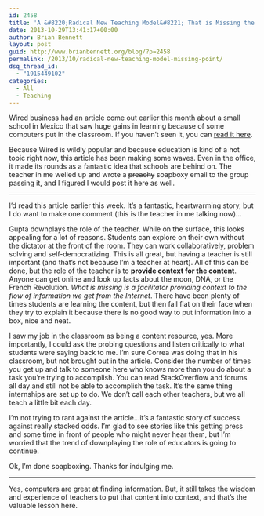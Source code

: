 ```yaml
---
id: 2458
title: 'A &#8220;Radical New Teaching Model&#8221; That is Missing the Point'
date: 2013-10-29T13:41:17+00:00
author: Brian Bennett
layout: post
guid: http://www.brianbennett.org/blog/?p=2458
permalink: /2013/10/radical-new-teaching-model-missing-point/
dsq_thread_id:
  - "1915449102"
categories:
  - All
  - Teaching
---
```

Wired business had an article come out earlier this month about a small school in Mexico that saw huge gains in learning because of some computers put in the classroom. If you haven&#8217;t seen it, you can [read it here](http://www.wired.com/business/2013/10/free-thinkers/).

Because Wired is wildly popular and because education is kind of a hot topic right now, this article has been making some waves. Even in the office, it made its rounds as a fantastic idea that schools are behind on. The teacher in me welled up and wrote a <del>preachy</del> soapboxy email to the group passing it, and I figured I would post it here as well.

* * *

I&#8217;d read this article earlier this week. It&#8217;s a fantastic, heartwarming story, but I do want to make one comment (this is the teacher in me talking now)…

Gupta downplays the role of the teacher. While on the surface, this looks appealing for a lot of reasons. Students can explore on their own without the dictator at the front of the room. They can work collaboratively, problem solving and self-democratizing. This is all great, but having a teacher is still important (and that&#8217;s not because I&#8217;m a teacher at heart). All of this can be done, but the role of the teacher is to **provide context for the content**. Anyone can get online and look up facts about the moon, DNA, or the French Revolution. _What is missing is a facilitator providing context to the flow of information we get from the Internet_. There have been plenty of times students are learning the content, but then fall flat on their face when they try to explain it because there is no good way to put information into a box, nice and neat.

I saw my job in the classroom as being a content resource, yes. More importantly, I could ask the probing questions and listen critically to what students were saying back to me. I&#8217;m sure Correa was doing that in his classroom, but not brought out in the article. Consider the number of times you get up and talk to someone here who knows more than you do about a task you&#8217;re trying to accomplish. You can read StackOverflow and forums all day and still not be able to accomplish the task. It&#8217;s the same thing internships are set up to do. We don&#8217;t call each other teachers, but we all teach a little bit each day.

I&#8217;m not trying to rant against the article…it&#8217;s a fantastic story of success against really stacked odds. I&#8217;m glad to see stories like this getting press and some time in front of people who might never hear them, but I&#8217;m worried that the trend of downplaying the role of educators is going to continue.

Ok, I&#8217;m done soapboxing. Thanks for indulging me.

* * *

Yes, computers are great at finding information. But, it still takes the wisdom and experience of teachers to put that content into context, and that&#8217;s the valuable lesson here.